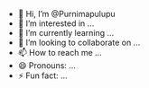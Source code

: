 - 👋 Hi, I’m @Purnimapulupu
- 👀 I’m interested in ...
- 🌱 I’m currently learning ...
- 💞️ I’m looking to collaborate on ...
- 📫 How to reach me ...
- 😄 Pronouns: ...
- ⚡ Fun fact: ...

<!---
Purnimapulupu/Purnimapulupu is a ✨ special ✨ repository because its `README.md` (this file) appears on your GitHub profile.
You can click the Preview link to take a look at your changes.
--->
